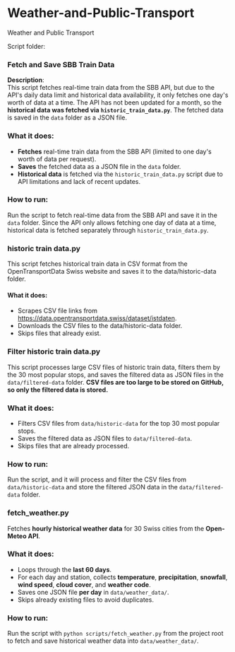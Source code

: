 # Weather-and-Public-Transport
Weather and Public Transport

Script folder:

### **Fetch and Save SBB Train Data**

**Description**:  
This script fetches real-time train data from the SBB API, but due to the API's daily data limit and historical data availability, it only fetches one day's worth of data at a time. The API has not been updated for a month, so the **historical data was fetched via `historic_train_data.py`**. The fetched data is saved in the `data` folder as a JSON file.

### **What it does**:
* **Fetches** real-time train data from the SBB API (limited to one day's worth of data per request).
* **Saves** the fetched data as a JSON file in the `data` folder.
* **Historical data** is fetched via the `historic_train_data.py` script due to API limitations and lack of recent updates.


### **How to run**:
Run the script to fetch real-time data from the SBB API and save it in the `data` folder. Since the API only allows fetching one day of data at a time, historical data is fetched separately through `historic_train_data.py`.


### **historic train data.py**

This script fetches historical train data in CSV format from the OpenTransportData Swiss website and saves it to the data/historic-data folder.

#### What it does:

* Scrapes CSV file links from https://data.opentransportdata.swiss/dataset/istdaten.
* Downloads the CSV files to the data/historic-data folder.
* Skips files that already exist.

### **Filter historic train data.py**

This script processes large CSV files of historic train data, filters them by the 30 most popular stops, and saves the filtered data as JSON files in the `data/filtered-data` folder. **CSV files are too large to be stored on GitHub, so only the filtered data is stored.**

### **What it does**:
* Filters CSV files from `data/historic-data` for the top 30 most popular stops.
* Saves the filtered data as JSON files to `data/filtered-data`.
* Skips files that are already processed.

### **How to run**:
Run the script, and it will process and filter the CSV files from `data/historic-data` and store the filtered JSON data in the `data/filtered-data` folder.

### fetch_weather.py
Fetches **hourly historical weather data** for 30 Swiss cities from the **Open-Meteo API**.

### **What it does**:
* Loops through the **last 60 days**.
* For each day and station, collects **temperature**, **precipitation**, **snowfall**, **wind speed**, **cloud cover**, and **weather code**.
* Saves one JSON file **per day** in `data/weather_data/`.
* Skips already existing files to avoid duplicates.

### **How to run**:
Run the script with `python scripts/fetch_weather.py` from the project root to fetch and save historical weather data into `data/weather_data/`.
